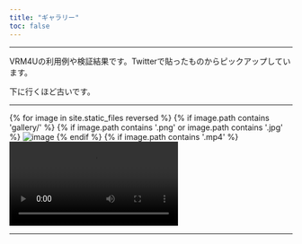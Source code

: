 ```yaml
---
title: "ギャラリー"
toc: false
---
```


----

VRM4Uの利用例や検証結果です。Twitterで貼ったものからピックアップしています。

下に行くほど古いです。

----

{% for image in site.static_files reversed %}
  {% if image.path contains 'gallery/' %}
    {% if image.path contains '.png' or image.path contains '.jpg' %}
<img src="{{ site.baseurl }}{{ image.path }}" alt="image" />
    {% endif %}
    {% if image.path contains '.mp4' %}
<video src="{{ site.baseurl }}{{ image.path }}" controls />
    {% endif %}
  {% endif %}
{% endfor %}


----

